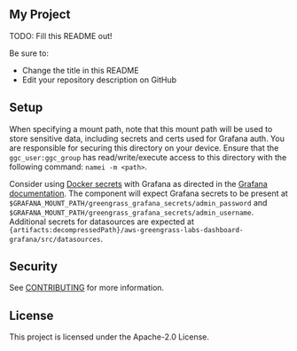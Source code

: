 ## My Project

TODO: Fill this README out!

Be sure to:

* Change the title in this README
* Edit your repository description on GitHub

## Setup

When specifying a mount path, note that this mount path will be used to store sensitive data, including secrets and certs used for Grafana auth. You are responsible for securing this directory on your device. Ensure that the `ggc_user:ggc_group` has read/write/execute access to this directory with the following command: `namei -m <path>`.

Consider using [Docker secrets](https://docs.docker.com/engine/swarm/secrets/) with Grafana as directed in the [Grafana documentation](https://grafana.com/docs/grafana/latest/administration/configure-docker/#configure-grafana-with-docker-secrets). The component will expect Grafana secrets to be present at `$GRAFANA_MOUNT_PATH/greengrass_grafana_secrets/admin_password` and `$GRAFANA_MOUNT_PATH/greengrass_grafana_secrets/admin_username`. Additional secrets for datasources are expected at `{artifacts:decompressedPath}/aws-greengrass-labs-dashboard-grafana/src/datasources`.

## Security

See [CONTRIBUTING](CONTRIBUTING.md#security-issue-notifications) for more information.

## License

This project is licensed under the Apache-2.0 License.

